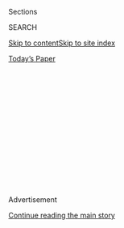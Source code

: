 <div id="app">

<div>

<div>

<div>

<div class="NYTAppHideMasthead css-1q2w90k e1suatyy0">

<div class="section css-ui9rw0 e1suatyy2">

<div class="css-eph4ug er09x8g0">

<div class="css-6n7j50">

</div>

<span class="css-1dv1kvn">Sections</span>

<div class="css-10488qs">

<span class="css-1dv1kvn">SEARCH</span>

</div>

[Skip to content](#site-content)[Skip to site
index](#site-index)

</div>

<div class="css-10698na e1huz5gh0">

</div>

</div>

<div id="masthead-bar-one" class="section hasLinks css-15hmgas e1csuq9d3">

<div class="css-uqyvli e1csuq9d0">

</div>

<div class="css-1uqjmks e1csuq9d1">

</div>

<div class="css-9e9ivx">

[](https://myaccount.nytimes.com/auth/login?response_type=cookie&client_id=vi)

</div>

<div class="css-1bvtpon e1csuq9d2">

[Today’s
Paper](https://www.nytimes.com/section/todayspaper)

</div>

</div>

</div>

</div>

<div data-aria-hidden="false">

<div id="site-content" data-role="main">

<div>

<div class="css-1aor85t" style="opacity:0.000000001;z-index:-1;visibility:hidden">

<div class="css-1hqnpie">

<div class="css-epjblv">

<span class="css-17xtcya">[Opinion](/section/opinion)</span><span class="css-x15j1o">|</span><span class="css-fwqvlz">Yes,
Even George
Washington</span>

</div>

<div class="css-k008qs">

<div class="css-1iwv8en">

<span class="css-18z7m18"></span>

<div>

</div>

</div>

<span class="css-1n6z4y">https://nyti.ms/2YH8LET</span>

<div class="css-1705lsu">

<div class="css-4xjgmj">

<div class="css-4skfbu" data-role="toolbar" data-aria-label="Social Media Share buttons, Save button, and Comments Panel with current comment count" data-testid="share-tools">

  - 
  - 
  - 
  - 
    
    <div class="css-6n7j50">
    
    </div>

  - 
  - 

</div>

</div>

</div>

</div>

</div>

</div>

<div id="NYT_TOP_BANNER_REGION" class="css-13pd83m">

</div>

<div id="top-wrapper" class="css-1sy8kpn">

<div id="top-slug" class="css-l9onyx">

Advertisement

</div>

[Continue reading the main
story](#after-top)

<div class="ad top-wrapper" style="text-align:center;height:100%;display:block;min-height:250px">

<div id="top" class="place-ad" data-position="top" data-size-key="top">

</div>

</div>

<div id="after-top">

</div>

</div>

<div>

<div class="css-v5btjw etb61u70">

<div class="css-v05ibm etb61u71">

[Opinion](/section/opinion)

</div>

</div>

<div id="sponsor-wrapper" class="css-1hyfx7x">

<div id="sponsor-slug" class="css-19vbshk">

Supported by

</div>

[Continue reading the main
story](#after-sponsor)

<div id="sponsor" class="ad sponsor-wrapper" style="text-align:center;height:100%;display:block">

</div>

<div id="after-sponsor">

</div>

</div>

<div class="css-186x18t">

</div>

<div class="css-1vkm6nb ehdk2mb0">

# Yes, Even George Washington

</div>

Slavery was a cruel institution that can’t be excused by its era.

<div class="css-18e8msd">

<div class="css-vp77d3 epjyd6m0">

<div class="css-1p10dcb ey68jwv0" data-aria-hidden="true">

[![Charles M.
Blow](https://static01.nyt.com/images/2018/04/02/opinion/charles-m-blow/charles-m-blow-thumbLarge.png
"Charles M. Blow")](https://www.nytimes.com/by/charles-m-blow)

</div>

<div class="css-1baulvz">

By [<span class="css-1baulvz last-byline" itemprop="name">Charles M.
Blow</span>](https://www.nytimes.com/by/charles-m-blow)

<div class="css-8atqhb">

Opinion Columnist

</div>

</div>

</div>

  - June 28,
    2020

  - 
    
    <div class="css-4xjgmj">
    
    <div class="css-pvvomx" data-role="toolbar" data-aria-label="Social Media Share buttons, Save button, and Comments Panel with current comment count" data-testid="share-tools">
    
      - 
      - 
      - 
      - 
        
        <div class="css-6n7j50">
        
        </div>
    
      - 
      - 
    
    </div>
    
    </div>

</div>

<div class="css-79elbk" data-testid="photoviewer-wrapper">

<div class="css-z3e15g" data-testid="photoviewer-wrapper-hidden">

</div>

<div class="css-1a48zt4 ehw59r15" data-testid="photoviewer-children">

![<span class="css-16f3y1r e13ogyst0" data-aria-hidden="true">A statue
of George Washington near the New York Stock Exchange in New
York.</span><span class="css-cnj6d5 e1z0qqy90" itemprop="copyrightHolder"><span class="css-1ly73wi e1tej78p0">Credit...</span><span><span>Brendan
Mcdermid/Reuters</span></span></span>](https://static01.nyt.com/images/2020/06/28/opinion/28Blow/merlin_169899546_198b14d4-f6fe-4442-a8a4-ec0ff86b55bc-articleLarge.jpg?quality=75&auto=webp&disable=upscale)

</div>

</div>

</div>

<div class="section meteredContent css-1r7ky0e" name="articleBody" itemprop="articleBody">

<div class="css-1fanzo5 StoryBodyCompanionColumn">

<div class="css-53u6y8">

On the issue of American slavery, I am an absolutist: enslavers were
amoral monsters.

The very idea that one group of people believed that they had the right
to own another human being is abhorrent and depraved. The fact that
their control was enforced by violence was barbaric.

People often try to explain this away by saying that the people who
enslaved Africans in this country were simply men and women of their
age, abiding by the mores of the time.

But, that explanation falters. There were also men and women of the time
who found slavery morally reprehensible. The enslavers ignored all this
and used anti-black dehumanization to justify the holding of slaves and
the profiting from slave labor.

</div>

</div>

<div>

</div>

<div class="css-1fanzo5 StoryBodyCompanionColumn">

<div class="css-53u6y8">

People say that some slave owners were kinder than others.

That explanation too is problematic. The withholding of another person’s
freedom is itself violent. And the enslaved people who were shipped to
America via the Middle Passage had already endured unspeakably horrific
treatment.

</div>

</div>

<div class="css-1fanzo5 StoryBodyCompanionColumn">

<div class="css-53u6y8">

One of the few written accounts of the atrocious conditions on these
ships comes from a man named the Rev. Robert Walsh. The British
government [outlawed the international slave
trade](https://www.thirteen.org/wnet/historyofus/web05/features/source/C04.html)
in 1807, followed by the United States in 1808. The two nations
patrolled the seas to prevent people from continuing to kidnap Africans
and bringing them to those countries illegally. In 1829, one of the
patrols spotted such a ship, and what Walsh saw when he boarded the ship
is beyond belief.

The ship had been at sea for 17 days. There were over 500 kidnapped
Africans onboard. Fifty-five had already been thrown overboard.

The Africans were crowded below the main deck. Each deck was only 3 feet
3 inches high. They were packed so tight that they were sitting up
between one another’s legs, everyone completely nude. [As Walsh
recounted](https://www.thirteen.org/wnet/historyofus/web05/features/source/docs/C04.pdf),
“there was no possibility of their lying down or at all changing their
position by night or day.”

Each had been branded, “burnt with the red-hot iron,” on their breast or
arm. Many were children, little girls and little boys.

</div>

</div>

<div class="css-1fanzo5 StoryBodyCompanionColumn">

<div class="css-53u6y8">

Not only could light not reach down into the bowels of those ships,
neither could fresh air. As Walsh recounted, “The heat of these horrid
places was so great and the odor so offensive that it was quite
impossible to enter them, even had there been room.”

These people, these human beings, sat in their own vomit, urine and
feces, and that of others. If another person sat between your legs,
their bowels emptied out on you.

These voyages regularly lasted over a month, meaning many women onboard
experienced menstruation in these conditions.

Many of the enslaved, sick or driven mad, were thrown overboard. Others
simply jumped. In fact, there was so much human flesh going over the
side of those ships that sharks learned to trail them.

This voyage was so horrific that I can only surmise that the men, women
and children who survived it were superhuman, the toughest and the most
resilient our species has to offer.

But of the people who showed up to greet these reeking vessels of human
torture, to bid on its cargo, or to in any way benefit from the trade
and industry that provided the demand for such a supply, I have absolute
contempt.

Some people who are opposed to taking down monuments ask, “If we start,
where will we stop?” It might begin with Confederate generals, but all
slave owners could easily become targets. Even George Washington
himself.

</div>

</div>

<div class="css-1fanzo5 StoryBodyCompanionColumn">

<div class="css-53u6y8">

To that I say, “abso-fricking-lutely\!”

George Washington enslaved more than 100 human beings, and he signed the
[Fugitive Slave Act
of 1793](https://www.history.com/topics/black-history/fugitive-slave-acts),
authorizing slavers to stalk runaways even in free states and
criminalizing the helping of escaped slaves. When one of the African
people he himself had enslaved escaped, a woman named Ona Maria Judge,
he pursued her relentlessly, sometimes illegally.

Washington would free his slaves in his will, when he no longer had use
for them.

Let me be clear: Those black people enslaved by George Washington and
others, including other founders, were just as much human as I am today.
They love, laugh, cry and hurt just like I do.

When I hear people excuse their enslavement and torture as an artifact
of the times, I’m forced to consider that if slavery were the prevailing
normalcy of this time, my own enslavement would also be a shrug of the
shoulders.

I say that we need to reconsider public monuments in public spaces. No
person’s honorifics can erase the horror he or she has inflicted on
others.

Slave owners should not be honored with monuments in public spaces. We
have museums for that, which also provide better context. This is not an
erasure of history, but rather a better appreciation of the horrible
truth of it.

*The Times is committed to publishing* [*a diversity of
letters*](https://www.nytimes.com/2019/01/31/opinion/letters/letters-to-editor-new-york-times-women.html)
*to the editor. We’d like to hear what you think about this or any of
our articles. Here are some*
[*tips*](https://help.nytimes.com/hc/en-us/articles/115014925288-How-to-submit-a-letter-to-the-editor)*.
And here’s our email:*
[*letters@nytimes.com*](mailto:letters@nytimes.com)*.*

*Follow The New York Times Opinion section on*
[*Facebook*](https://www.facebook.com/nytopinion) *and* [*Twitter
(@NYTopinion)*](http://twitter.com/NYTOpinion)*, and*
[*Instagram*](https://www.instagram.com/nytopinion/)*.*

</div>

</div>

</div>

<div>

</div>

<div>

</div>

<div>

</div>

<div>

<div id="bottom-wrapper" class="css-1ede5it">

<div id="bottom-slug" class="css-l9onyx">

Advertisement

</div>

[Continue reading the main
story](#after-bottom)

<div id="bottom" class="ad bottom-wrapper" style="text-align:center;height:100%;display:block;min-height:90px">

</div>

<div id="after-bottom">

</div>

</div>

</div>

</div>

</div>

## Site Index

<div>

</div>

## Site Information Navigation

  - [© <span>2020</span> <span>The New York Times
    Company</span>](https://help.nytimes.com/hc/en-us/articles/115014792127-Copyright-notice)

<!-- end list -->

  - [NYTCo](https://www.nytco.com/)
  - [Contact
    Us](https://help.nytimes.com/hc/en-us/articles/115015385887-Contact-Us)
  - [Work with us](https://www.nytco.com/careers/)
  - [Advertise](https://nytmediakit.com/)
  - [T Brand Studio](http://www.tbrandstudio.com/)
  - [Your Ad
    Choices](https://www.nytimes.com/privacy/cookie-policy#how-do-i-manage-trackers)
  - [Privacy](https://www.nytimes.com/privacy)
  - [Terms of
    Service](https://help.nytimes.com/hc/en-us/articles/115014893428-Terms-of-service)
  - [Terms of
    Sale](https://help.nytimes.com/hc/en-us/articles/115014893968-Terms-of-sale)
  - [Site
    Map](https://spiderbites.nytimes.com)
  - [Help](https://help.nytimes.com/hc/en-us)
  - [Subscriptions](https://www.nytimes.com/subscription?campaignId=37WXW)

</div>

</div>

</div>

</div>
